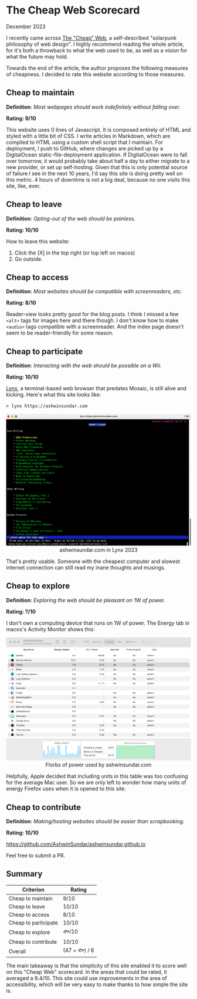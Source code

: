# The Cheap Web Scorecard

December 2023

I recently came across [The "Cheap" Web](https://potato.cheap/), a self-described "solarpunk philosophy of web design". I highly recommend reading the whole article, for it's both a throwback to what the web used to be, as well as a vision for what the future may hold.

Towards the end of the article, the author proposes the following measures of cheapness. I decided to rate this website according to those measures.

## Cheap to maintain

**Definition**: _Most webpages should work indefinitely without falling over._

**Rating: 9/10**

This website uses 0 lines of Javascript. It is composed entirely of HTML and styled with a little bit of CSS. I write articles in Markdown, which are compiled to HTML using a custom shell script that I maintain. For deployment, I push to GitHub, where changes are picked up by a DigitalOcean static-file-deployment application. If DigitalOcean were to fall over tomorrow, it would probably take about half a day to either migrate to a new provider, or set up self-hosting. Given that this is only potential source of failure I see in the next 10 years, I'd say this site is doing pretty well on this metric. 4 hours of downtime is not a big deal, because no one visits this site, like, ever.

## Cheap to leave  

**Definition**: _Opting-out of the web should be painless._

**Rating: 10/10**

How to leave this website:

1) Click the [X] in the top right (or top left on macos)  
2) Go outside.  

## Cheap to access

**Definition**: _Most websites should be compatible with screenreaders, etc._

**Rating: 8/10** 

Reader-view looks pretty good for the blog posts. I think I missed a few `<alt>` tags for images here and there though. I don't know how to make `<audio>` tags compatible with a screenreader. And the index page doesn't seem to be reader-friendly for some reason.

## Cheap to participate  

**Definition**: _Interacting with the web should be possible on a Wii._

**Rating: 10/10**

[Lynx](https://en.wikipedia.org/wiki/Lynx_(web_browser)), a terminal-based web browser that predates Mosaic, is still alive and kicking. Here's what this site looks like:  

```shell
> lynx https://ashwinsundar.com
```

<img title = "ashwinsundar.com in Lynx 2023" alt = "ashwinsundar.com in Lynx 2023" src = "/blog/assets/cheap-scorecard/lynx.png">
<figcaption style = 'text-align: center;'>ashwinsundar.com in Lynx 2023</figcaption>

That's pretty usable. Someone with the cheapest computer and slowest internet connection can still read my inane thoughts and musings.

## Cheap to explore

**Definition**: _Exploring the web should be pleasant on 1W of power._

**Rating: ?/10**

I don't own a computing device that runs on 1W of power. The Energy tab in macos's Activity Monitor shows this:

<img title = "florbs of power used by ashwinsundar.com" alt = "florbs of power used by ashwinsundar.com" src = "/blog/assets/cheap-scorecard/energy.png">
<figcaption style = 'text-align: center;'>Florbs of power used by ashwinsundar.com</figcaption>

Helpfully, Apple decided that including units in this table was too confusing for the average Mac user. So we are only left to wonder how many units of energy Firefox uses when it is opened to this site.

## Cheap to contribute

**Definition**: _Making/hosting websites should be easier than scrapbooking._

**Rating: 10/10**  

https://github.com/AshwinSundar/ashwinsundar.github.io

Feel free to submit a PR. 

## Summary 

| Criterion | Rating |
| - | - |
| Cheap to maintain | 9/10 | 
| Cheap to leave | 10/10 |
| Cheap to access | 8/10 |
| Cheap to participate | 10/10 |
| Cheap to explore | 🐟/10 |
| Cheap to contribute | 10/10 |
| Overall | (47 + 🐟) / 6 |

The main takeaway is that the simplicity of this site enabled it to score well on this "Cheap Web" scorecard. In the areas that could be rated, it averaged a 9.4/10. This site could use improvements in the area of accessibility, which will be very easy to make thanks to how simple the site is.  
